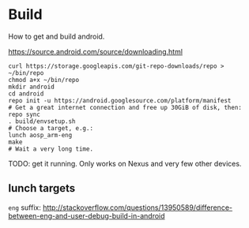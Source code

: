 # Build

How to get and build android.

<https://source.android.com/source/downloading.html>

    curl https://storage.googleapis.com/git-repo-downloads/repo > ~/bin/repo
    chmod a+x ~/bin/repo
    mkdir android
    cd android
    repo init -u https://android.googlesource.com/platform/manifest
    # Get a great internet connection and free up 30GiB of disk, then:
    repo sync
    . build/envsetup.sh
    # Choose a target, e.g.:
    lunch aosp_arm-eng
    make
    # Wait a very long time.

TODO: get it running. Only works on Nexus and very few other devices.

## lunch targets

`eng` suffix: http://stackoverflow.com/questions/13950589/difference-between-eng-and-user-debug-build-in-android
